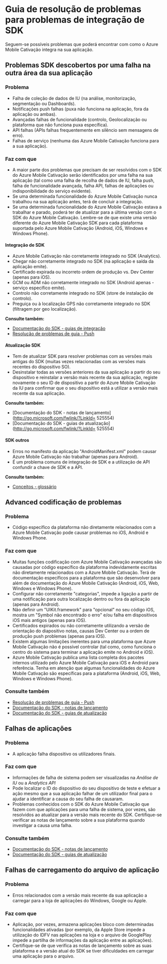 <properties 
   pageTitle="Azure Cativação Mobile guia - SDK de resolução de problemas" 
   description="Resolver problemas de integração de SDK no Azure Mobile Cativação" 
   services="mobile-engagement" 
   documentationCenter="" 
   authors="piyushjo" 
   manager="dwrede" 
   editor=""/>

<tags
   ms.service="mobile-engagement"
   ms.devlang="na"
   ms.topic="article"
   ms.tgt_pltfrm="mobile-multiple"
   ms.workload="mobile" 
   ms.date="08/19/2016"
   ms.author="piyushjo"/>

# <a name="troubleshooting-guide-for-sdk-integration-issues"></a>Guia de resolução de problemas para problemas de integração de SDK

Seguem-se possíveis problemas que poderá encontrar com como o Azure Mobile Cativação integra na sua aplicação.

## <a name="sdk-issues-discovered-by-a-failure-in-another-area-of-your-application"></a>Problemas SDK descobertos por uma falha na outra área da sua aplicação

### <a name="issue"></a>Problema
- Falha de coleção de dados de IU (na análise, monitorização, segmentação ou Dashboards).
- Notificações push falhas (puxa não funciona na aplicação, fora da aplicação ou ambas).
- Avançadas falhas de funcionalidade (controlo, Geolocalização ou plataforma que não funciona puxa específica).
- API falhas (APIs falhas frequentemente em silêncio sem mensagens de erro).
- Falhas de serviço (nenhuma das Azure Mobile Cativação funciona para a sua aplicação).

### <a name="causes"></a>Faz com que

- A maior parte dos problemas que precisam de ser resolvidos com o SDK do Azure Mobile Cativação serão identificados por uma falha na sua aplicação (tal como uma falha de recolha de dados de IU, falha push, falha de funcionalidade avançada, falha API, falhas de aplicações ou indisponibilidade do serviço evidente).  
- Se uma determinada funcionalidade do Azure Mobile Cativação nunca trabalhou na sua aplicação antes, terá de concluir a integração. 
- Se uma determinada funcionalidade do Azure Mobile Cativação estava a trabalhar e parado, poderá ter de atualizar para a última versão com o SDK do Azure Mobile Cativação. Lembre-se de que existe uma versão diferente do Azure Mobile Cativação SDK para cada plataforma suportada pelo Azure Mobile Cativação (Android, iOS, Windows e Windows Phone).

#### <a name="sdk-integration"></a>Integração de SDK

- Azure Mobile Cativação não corretamente integrado no SDK (Analytics).
- Chegar não corretamente integrado no SDK (na aplicação e saída da aplicação emite).
- Certificado expirada ou incorreto ordem de produção vs. Dev Center (apenas para iOS).
- GCM ou ADM não corretamente integrado no SDK (Android apenas - serviço específico emite).
- Controlo não corretamente integrado no SDK (store de instalação de controlo).
- Preguiça ou à localização GPS não corretamente integrado no SDK (filtragem por geo localização).


**Consulte também:**

- [Documentação do SDK - guias de integração][Link 5] 
- [Resolução de problemas de guia - Push][Link 23]

#### <a name="sdk-upgrade"></a>Atualização SDK

- Tem de atualizar SDK para resolver problemas com as versões mais antigas do SDK (muitas vezes relacionadas com as versões mais recentes do dispositivo SO).
- Desinstalar todas as versões anteriores da sua aplicação a partir do seu dispositivo e reinstalar a versão mais recente da sua aplicação, registe novamente o seu ID de dispositivo a partir do Azure Mobile Cativação da IU para confirmar que o seu dispositivo está a utilizar a versão mais recente da sua aplicação.

**Consulte também:**

- [Documentação do SDK - notas de lançamento](http://go.microsoft.com/fwlink/?LinkId= 525554) 
- [Documentação do SDK - guias de atualização](http://go.microsoft.com/fwlink/?LinkId= 525554)

#### <a name="sdk-other"></a>SDK outros

- Erros no manifesto da aplicação "AndroidManifest.xml" podem causar Azure Mobile Cativação não trabalhar (apenas para Android).
- É um problema comuns de integração de SDK e a utilização de API confundir a chave de SDK e a API.

**Consulte também:**

- [Conceitos - glossário][Link 6]

## <a name="advanced-coding-issues"></a>Advanced codificação de problemas

### <a name="issue"></a>Problema
-  Código específico da plataforma não diretamente relacionados com a Azure Mobile Cativação pode causar problemas no iOS, Android e Windows Phone.

### <a name="causes"></a>Faz com que

- Muitas funções codificação com Azure Mobile Cativação avançadas são causadas por código específico da plataforma indevidamente escritas não diretamente relacionados com a Azure Mobile Cativação. Terá de documentação específicos para a plataforma que são desenvolver para além de documentação do Azure Mobile Cativação (Android, iOS, Web, Windows e Windows Phone).
- Configurar não corretamente "categorias", impede a ligação a partir de uma notificação para outra localização dentro ou fora da aplicação (apenas para Android). 
- Não definir um "UIKit.framework" para "opcional" no seu código iOS, mostra um "Symbol não encontrado o erro" e/ou falha em dispositivos iOS mais antigos (apenas para iOS).
- Certificados expirados ou não corretamente utilizando a versão de orientação do diapositivo notas, causas Dev Center ou a ordem de produção push problemas (apenas para iOS).
- Existem algumas limitações inerentes para uma plataforma que Azure Mobile Cativação não é possível controlar (tal como, como funciona o centro do sistema para terminar a aplicação emite no Android e iOS).
- Azure Mobile Cativação publica uma lista completa dos pacotes internos utilizado pelo Azure Mobile Cativação para iOS e Android para referência. Tenha em atenção que algumas funcionalidades do Azure Mobile Cativação são específicas para a plataforma (Android, iOS, Web, Windows e Windows Phone).

### <a name="see-also"></a>Consulte também

 - [Resolução de problemas de guia - Push][Link 23] 
 - [Documentação do SDK - notas de lançamento][Link 5]
 - [Documentação do SDK - guias de atualização][Link 5]

## <a name="application-crashes"></a>Falhas de aplicações

### <a name="issue"></a>Problema
- A aplicação falha dispositivo os utilizadores finais.

### <a name="causes"></a>Faz com que

- Informações de falha de sistema podem ser visualizadas na *Análise de IU* ou a *Analytics API*
- Pode localizar o ID do dispositivo do seu dispositivo de teste e efetuar a ação mesmo que a sua aplicação falhar de um utilizador final para o ajudar a identificar a causa do seu falha de causaram.
- Problemas conhecidos com o SDK do Azure Mobile Cativação que fazem com que aplicações para uma falha de sistema, por vezes, são resolvidos ao atualizar para a versão mais recente do SDK. Certifique-se verificar as notas de lançamento sobre a sua plataforma quando investigar a causa uma falha.

### <a name="see-also"></a>Consulte também

- [Documentação do SDK - notas de lançamento][Link 5]
- [Documentação do SDK - guias de atualização][Link 5]

## <a name="app-store-upload-failures"></a>Falhas de carregamento do arquivo de aplicação

### <a name="issue"></a>Problema
- Erros relacionados com a versão mais recente da sua aplicação a carregar para a loja de aplicações do Windows, Google ou Apple.

### <a name="causes"></a>Faz com que

- Aplicação, por vezes, armazena aplicações bloco com determinadas funcionalidades ativadas (por exemplo, da Apple Store impede a utilização do IDFV nas aplicações na loja e o arquivo de GooglePlay impede a partilha de informações da aplicação entre as aplicações). 
- Certifique-se de que verifica as notas de lançamento sobre as suas plataforma e a versão atual do SDK se tiver dificuldades em carregar uma aplicação para o arquivo.

<!--Link references-->
[Link 1]: mobile-engagement-user-interface.md
[Link 2]: mobile-engagement-troubleshooting-guide.md
[Link 3]: mobile-engagement-how-tos.md
[Link 4]: http://go.microsoft.com/fwlink/?LinkID=525553
[Link 5]: http://go.microsoft.com/fwlink/?LinkID=525554
[Link 6]: http://go.microsoft.com/fwlink/?LinkId=525555
[Link 7]: https://account.windowsazure.com/PreviewFeatures
[Link 8]: https://social.msdn.microsoft.com/Forums/azure/en-US/home?forum=azuremobileengagement
[Link 9]: http://azure.microsoft.com/en-us/services/mobile-engagement/
[Link 10]: http://azure.microsoft.com/en-us/documentation/services/mobile-engagement/
[Link 11]: http://azure.microsoft.com/en-us/pricing/details/mobile-engagement/
[Link 12]: mobile-engagement-user-interface-navigation.md
[Link 13]: mobile-engagement-user-interface-home.md
[Link 14]: mobile-engagement-user-interface-my-account.md
[Link 15]: mobile-engagement-user-interface-analytics.md
[Link 16]: mobile-engagement-user-interface-monitor.md
[Link 17]: mobile-engagement-user-interface-reach.md
[Link 18]: mobile-engagement-user-interface-segments.md
[Link 19]: mobile-engagement-user-interface-dashboard.md
[Link 20]: mobile-engagement-user-interface-settings.md
[Link 21]: mobile-engagement-troubleshooting-guide-analytics.md
[Link 22]: mobile-engagement-troubleshooting-guide-apis.md
[Link 23]: mobile-engagement-troubleshooting-guide-push-reach.md
[Link 24]: mobile-engagement-troubleshooting-guide-service.md
[Link 25]: mobile-engagement-troubleshooting-guide-sdk.md
[Link 26]: mobile-engagement-troubleshooting-guide-sr-info.md
[Link 27]: mobile-engagement-user-interface-reach-campaign.md
[Link 28]: mobile-engagement-user-interface-reach-criterion.md
[Link 29]: mobile-engagement-user-interface-reach-content.md
 
